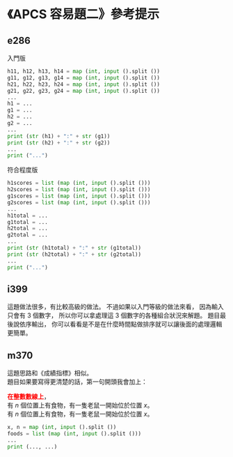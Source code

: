 # 《APCS 容易題二》參考提示

## e286

入門版
```python
h11, h12, h13, h14 = map (int, input ().split ())
g11, g12, g13, g14 = map (int, input ().split ())
h21, h22, h23, h24 = map (int, input ().split ())
g21, g22, g23, g24 = map (int, input ().split ())
...
h1 = ...
g1 = ...
h2 = ...
g2 = ...
...
print (str (h1) + ":" + str (g1))
print (str (h2) + ":" + str (g2))
...
print ("...")
```

符合程度版
```python
h1scores = list (map (int, input ().split ()))
h2scores = list (map (int, input ().split ()))
g1scores = list (map (int, input ().split ()))
g2scores = list (map (int, input ().split ()))
...
h1total = ...
g1total = ...
h2total = ...
g2total = ...
...
print (str (h1total) + ":" + str (g1total))
print (str (h2total) + ":" + str (g2total))
...
print ("...")
```

## i399

這題做法很多，有比較高級的做法。
不過如果以入門等級的做法來看，
因為輸入只會有 3 個數字，
所以你可以拿處理這 3 個數字的各種組合狀況來解題。
題目最後說依序輸出，
你可以看看是不是在什麼時間點做排序就可以讓後面的處理邏輯更簡單。

## m370

這題思路和《成績指標》相似。  
題目如果要寫得更清楚的話，第一句開頭我會加上：  

**<span style="color:red">在整數數線上</span>**，  
有 $`n`$ 個位置上有食物，有一隻老鼠一開始位於位置 $`x`$。  
有 $n$ 個位置上有食物，有一隻老鼠一開始位於位置 $x$。  

```python
x, n = map (int, input ().split ())
foods = list (map (int, input ().split ()))
...
print (..., ...)
```

<!--

## m931

```python
n = int (input ())
all = []
while n > 0:
    a, d = map (int, input ().split ())
    all.append (...)
    n = n - 1
...
print (all [...])
```

-->